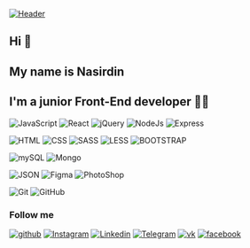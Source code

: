 [![Header](https://github.com/Nasirdin/nasirdin/blob/main/src/coverjpg.jpg)](https://github.com/Nasirdin)

## Hi 👋
## My name is Nasirdin 
## I'm a junior Front-End developer 👨‍💻



![JavaScript](https://img.shields.io/badge/-JavaScript-090909?style=for-the-badge&logo=javascript)
![React](https://img.shields.io/badge/-React-090909?style=for-the-badge&logo=react)
![jQuery](https://img.shields.io/badge/-jquery-090909?style=for-the-badge&logo=jquery)
![NodeJs](https://img.shields.io/badge/-node.Js-090909?style=for-the-badge&logo=node.js)
![Express](https://img.shields.io/badge/-express.js-090909?style=for-the-badge&logo=express)

![HTML](https://img.shields.io/badge/-html-090909?style=for-the-badge&logo=html)
![CSS](https://img.shields.io/badge/-css-090909?style=for-the-badge&logo=css)
![SASS](https://img.shields.io/badge/-sass-090909?style=for-the-badge&logo=sass)
![LESS](https://img.shields.io/badge/-less-090909?style=for-the-badge&logo=less)
![BOOTSTRAP](https://img.shields.io/badge/-bootstrap-090909?style=for-the-badge&logo=bootstrap)

![mySQL](https://img.shields.io/badge/-mysql-090909?style=for-the-badge&logo=mysql)
![Mongo](https://img.shields.io/badge/-Mongodb-090909?style=for-the-badge&logo=mongodb)

![JSON](https://img.shields.io/badge/-json-090909?style=for-the-badge&logo=json)
![Figma](https://img.shields.io/badge/-figma-090909?style=for-the-badge&logo=figma)
![PhotoShop](https://img.shields.io/badge/-photoshop-090909?style=for-the-badge&logo=adobephotoshop)

![Git](https://img.shields.io/badge/-git-090909?style=for-the-badge&logo=git)
![GitHub](https://img.shields.io/badge/-github-090909?style=for-the-badge&logo=github)


### Follow me
[![github](https://img.shields.io/badge/-github-090909?style=for-the-badge&logo=github)](https://github.com/Nasirdin)
[![Instagram](https://img.shields.io/badge/-instagram-090909?style=for-the-badge&logo=instagram)](https://www.instagram.com/zhaparkulov_02/?hl=ru)
[![Linkedin](https://img.shields.io/badge/-linkedin-090909?style=for-the-badge&logo=linkedin&logoColor=0b65c3)](https://www.linkedin.com/in/191202/)
[![Telegram](https://img.shields.io/badge/-telegram-090909?style=for-the-badge&logo=telegram)](https://t.me/nasirdin02)
[![vk](https://img.shields.io/badge/-vkontakte-090909?style=for-the-badge&logo=vk)](https://vk.com/id611818609)
[![facebook](https://img.shields.io/badge/-facebook-090909?style=for-the-badge&logo=facebook)](https://www.facebook.com/jnasirdin)
